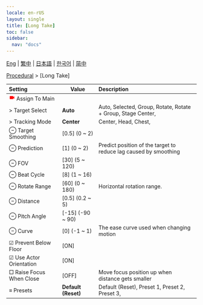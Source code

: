 ```yaml
---
locale: en-rUS
layout: single
title: [Long Take]
toc: false
sidebar:
  nav: "docs"
---
```

[Eng](/dancexr/menu/2025.4/motion/long_take) | [繁中](/tw/dancexr/menu/2025.4/motion/long_take) | [日本語](/jp/dancexr/menu/2025.4/motion/long_take) | [한국어](/kr/dancexr/menu/2025.4/motion/long_take) | [简中](/zh/dancexr/menu/2025.4/motion/long_take)

[Procedural](../menu#Procedural) > [Long Take]



| Setting | Value | Description |
| :--- | --- | :--- |
| <img src="/images/icon/ic_videocam.png" alt="videocam icon"/> Assign To Main|| 
|  > Target Select| **Auto** | Auto, Selected, Group, Rotate, Rotate + Group, Stage Center,  |
|  > Tracking Mode| **Center** | Center, Head, Chest,  |
|  ⊖ Target Smoothing| [0.5] (0 ~ 2) | 
|  ⊖ Prediction| [1] (0 ~ 2) | Predict position of the target to reduce lag caused by smoothing
|  ⊖ FOV| [30] (5 ~ 120) | 
|  ⊖ Beat Cycle| [8] (1 ~ 16) | 
|  ⊖ Rotate Range| [60] (0 ~ 180) | Horizontal rotation range.
|  ⊖ Distance| [0.5] (0.2 ~ 5) | 
|  ⊖ Pitch Angle| [-15] (-90 ~ 90) | 
|  ⊖ Curve| [0] (-1 ~ 1) | The ease curve used when changing motion
|  ☑ Prevent Below Floor| [ON] | 
|  ☑ Use Actor Orientation| [ON] | 
|  □ Raise Focus When Close| [OFF] | Move focus position up when distance gets smaller
|  ≡ Presets| **Default (Reset)** | Default (Reset), Preset 1, Preset 2, Preset 3,  |
